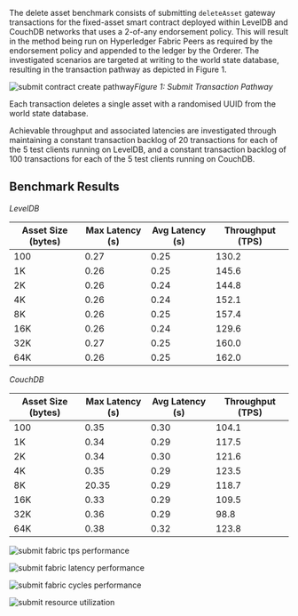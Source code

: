 The delete asset benchmark consists of submitting `deleteAsset` gateway transactions for the fixed-asset smart contract deployed within LevelDB and CouchDB networks that uses a 2-of-any endorsement policy. This will result in the method being run on Hyperledger Fabric Peers as required by the endorsement policy and appended to the ledger by the Orderer. The investigated scenarios are targeted at writing to the world state database, resulting in the transaction pathway as depicted in Figure 1.

![submit contract create pathway](../../../../../diagrams/TransactionRoute_Submit.png)*Figure 1: Submit Transaction Pathway*

Each transaction deletes a single asset with a randomised UUID from the world state database.

Achievable throughput and associated latencies are investigated through maintaining a constant transaction backlog of 20 transactions for each of the 5 test clients running on LevelDB, and a constant transaction backlog of 100 transactions for each of the 5 test clients running on CouchDB.

## Benchmark Results
*LevelDB*

| Asset Size (bytes) | Max Latency (s) | Avg Latency (s) | Throughput (TPS) |
| ------------------ | --------------- | --------------- | ---------------- |
| 100 | 0.27 | 0.25 | 130.2 |
| 1K | 0.26 | 0.25 | 145.6 |
| 2K | 0.26 | 0.24 | 144.8 |
| 4K | 0.26 | 0.24 | 152.1 |
| 8K | 0.26 | 0.25 | 157.4 |
| 16K | 0.26 | 0.24 | 129.6 |
| 32K | 0.27 | 0.25 | 160.0 |
| 64K | 0.26 | 0.25 | 162.0 |

*CouchDB*

| Asset Size (bytes) | Max Latency (s) | Avg Latency (s) | Throughput (TPS) |
| ------------------ | --------------- | --------------- | ---------------- |
| 100 | 0.35 | 0.30 | 104.1 |
| 1K | 0.34 | 0.29 | 117.5 |
| 2K | 0.34 | 0.30 | 121.6 |
| 4K | 0.35 | 0.29 | 123.5 |
| 8K | 20.35 | 0.29 | 118.7 |
| 16K | 0.33 | 0.29 | 109.5 |
| 32K | 0.36 | 0.29 | 98.8 |
| 64K | 0.38 | 0.32 | 123.8 |

![submit fabric tps performance](../../../../../charts/2.1.0/nodeJS/nodeSDK/deleteAsset/DeleteAssetTPS.png)

![submit fabric latency performance](../../../../../charts/2.1.0/nodeJS/nodeSDK/deleteAsset/DeleteAssetLatency.png)

![submit fabric cycles performance](../../../../../charts/2.1.0/nodeJS/nodeSDK/deleteAsset/DeleteAssetCycles.png)

![submit resource utilization](../../../../../charts/2.1.0/nodeJS/nodeSDK/deleteAsset/DeleteAssetRadar.png)